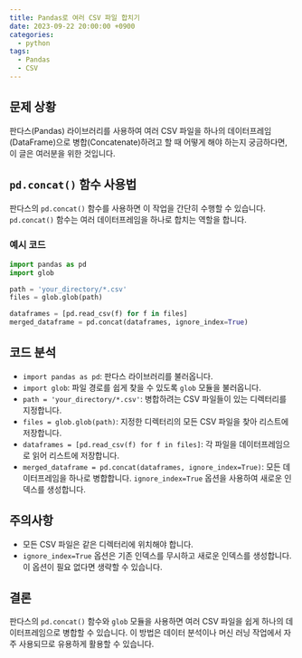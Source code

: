 ```yaml
---
title: Pandas로 여러 CSV 파일 합치기
date: 2023-09-22 20:00:00 +0900
categories:
  - python
tags:
  - Pandas
  - CSV
---
```

## 문제 상황

판다스(Pandas) 라이브러리를 사용하여 여러 CSV 파일을 하나의 데이터프레임(DataFrame)으로 병합(Concatenate)하려고 할 때 어떻게 해야 하는지 궁금하다면, 이 글은 여러분을 위한 것입니다. 

## `pd.concat()` 함수 사용법

판다스의 `pd.concat()` 함수를 사용하면 이 작업을 간단히 수행할 수 있습니다. `pd.concat()` 함수는 여러 데이터프레임을 하나로 합치는 역할을 합니다.

### 예시 코드

```python
import pandas as pd
import glob

path = 'your_directory/*.csv'
files = glob.glob(path)

dataframes = [pd.read_csv(f) for f in files]
merged_dataframe = pd.concat(dataframes, ignore_index=True)
```

## 코드 분석

- `import pandas as pd`: 판다스 라이브러리를 불러옵니다.
- `import glob`: 파일 경로를 쉽게 찾을 수 있도록 `glob` 모듈을 불러옵니다.
- `path = 'your_directory/*.csv'`: 병합하려는 CSV 파일들이 있는 디렉터리를 지정합니다.
- `files = glob.glob(path)`: 지정한 디렉터리의 모든 CSV 파일을 찾아 리스트에 저장합니다.
- `dataframes = [pd.read_csv(f) for f in files]`: 각 파일을 데이터프레임으로 읽어 리스트에 저장합니다.
- `merged_dataframe = pd.concat(dataframes, ignore_index=True)`: 모든 데이터프레임을 하나로 병합합니다. `ignore_index=True` 옵션을 사용하여 새로운 인덱스를 생성합니다.

## 주의사항

- 모든 CSV 파일은 같은 디렉터리에 위치해야 합니다.
- `ignore_index=True` 옵션은 기존 인덱스를 무시하고 새로운 인덱스를 생성합니다. 이 옵션이 필요 없다면 생략할 수 있습니다.

## 결론

판다스의 `pd.concat()` 함수와 `glob` 모듈을 사용하면 여러 CSV 파일을 쉽게 하나의 데이터프레임으로 병합할 수 있습니다. 이 방법은 데이터 분석이나 머신 러닝 작업에서 자주 사용되므로 유용하게 활용할 수 있습니다.